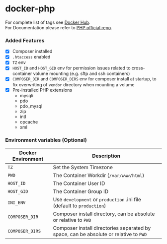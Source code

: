 # docker-php

For complete list of tags see [Docker Hub](https://hub.docker.com/r/lighty262/php/tags).  
For Documentation please refer to [PHP official repo](https://hub.docker.com/_/php).

### Added Features
 - [x] Composer installed
 - [x] `.htaccess` enabled
 - [x] `TZ` env
 - [x] `HOST_ID` and `HOST_GID` env for permission issues related to cross-container volume mounting (e.g. sftp and ssh containers)
 - [x] `COMPOSER_DIR` and `COMPOSER_DIRS` env for composer install at startup, to fix overwriting of `vendor` directory when mounting a volume
 - [x] Pre-installed PHP extensions
    - mysqli 
    - pdo 
    - pdo_mysql 
    - zip 
    - intl 
    - opcache 
    - xml

### Environment variables (Optional)
| Docker Environment  | Description |
| ------------- | ------------- |
| `TZ`  | Set the System Timezone  |
| `PWD`  | The Container Workdir (`/var/www/html`)  |
| `HOST_ID`  | The Container User ID  |
| `HOST_GID`  | The Container Group ID  |
| `INI_ENV`  | Use `development` or `production` .ini file (default to `production`)  |
| `COMPOSER_DIR` | Composer install directory, can be absolute or relative to `PWD`  |
| `COMPOSER_DIRS` | Composer install directories separated by space, can be absolute or relative to `PWD` |
